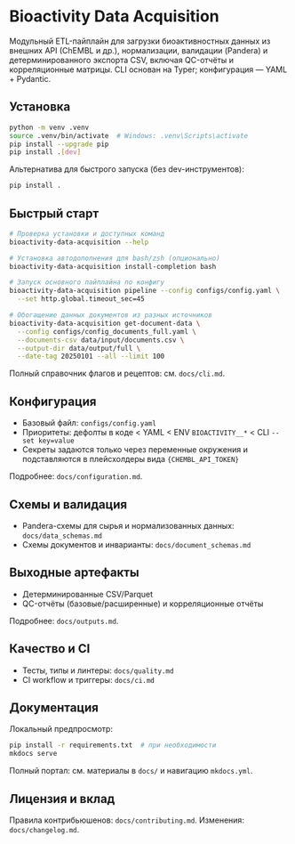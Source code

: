# Bioactivity Data Acquisition

Модульный ETL-пайплайн для загрузки биоактивностных данных из внешних API (ChEMBL и др.), нормализации, валидации (Pandera) и детерминированного экспорта CSV, включая QC-отчёты и корреляционные матрицы. CLI основан на Typer; конфигурация — YAML + Pydantic.

## Установка

```bash
python -m venv .venv
source .venv/bin/activate  # Windows: .venv\Scripts\activate
pip install --upgrade pip
pip install .[dev]
```

Альтернатива для быстрого запуска (без dev-инструментов):

```bash
pip install .
```

## Быстрый старт

```bash
# Проверка установки и доступных команд
bioactivity-data-acquisition --help

# Установка автодополнения для bash/zsh (опционально)
bioactivity-data-acquisition install-completion bash

# Запуск основного пайплайна по конфигу
bioactivity-data-acquisition pipeline --config configs/config.yaml \
  --set http.global.timeout_sec=45

# Обогащение данных документов из разных источников
bioactivity-data-acquisition get-document-data \
  --config configs/config_documents_full.yaml \
  --documents-csv data/input/documents.csv \
  --output-dir data/output/full \
  --date-tag 20250101 --all --limit 100
```

Полный справочник флагов и рецептов: см. `docs/cli.md`.

## Конфигурация

- Базовый файл: `configs/config.yaml`
- Приоритеты: дефолты в коде < YAML < ENV `BIOACTIVITY__*` < CLI `--set key=value`
- Секреты задаются только через переменные окружения и подставляются в плейсхолдеры вида `{CHEMBL_API_TOKEN}`

Подробнее: `docs/configuration.md`.

## Схемы и валидация

- Pandera-схемы для сырья и нормализованных данных: `docs/data_schemas.md`
- Схемы документов и инварианты: `docs/document_schemas.md`

## Выходные артефакты

- Детерминированные CSV/Parquet
- QC-отчёты (базовые/расширенные) и корреляционные отчёты

Подробнее: `docs/outputs.md`.

## Качество и CI

- Тесты, типы и линтеры: `docs/quality.md`
- CI workflow и триггеры: `docs/ci.md`

## Документация

Локальный предпросмотр:

```bash
pip install -r requirements.txt  # при необходимости
mkdocs serve
```

Полный портал: см. материалы в `docs/` и навигацию `mkdocs.yml`.

## Лицензия и вклад

Правила контрибьюшенов: `docs/contributing.md`. Изменения: `docs/changelog.md`.


